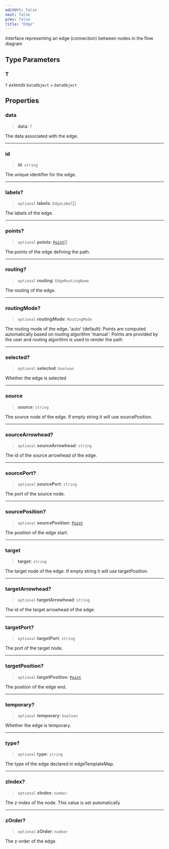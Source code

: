 ```yaml
---
editUrl: false
next: false
prev: false
title: "Edge"
---
```


Interface representing an edge (connection) between nodes in the flow diagram

## Type Parameters

### T

`T` *extends* `DataObject` = `DataObject`

## Properties

### data

> **data**: `T`

The data associated with the edge.

***

### id

> **id**: `string`

The unique identifier for the edge.

***

### labels?

> `optional` **labels**: `EdgeLabel`[]

The labels of the edge.

***

### points?

> `optional` **points**: [`Point`](/api/types/point/)[]

The points of the edge defining the path.

***

### routing?

> `optional` **routing**: `EdgeRoutingName`

The routing of the edge.

***

### routingMode?

> `optional` **routingMode**: `RoutingMode`

The routing mode of the edge.
'auto' (default): Points are computed automatically based on routing algorithm
'manual': Points are provided by the user and routing algorithm is used to render the path

***

### selected?

> `optional` **selected**: `boolean`

Whether the edge is selected

***

### source

> **source**: `string`

The source node of the edge. If empty string it will use sourcePosition.

***

### sourceArrowhead?

> `optional` **sourceArrowhead**: `string`

The id of the source arrowhead of the edge.

***

### sourcePort?

> `optional` **sourcePort**: `string`

The port of the source node.

***

### sourcePosition?

> `optional` **sourcePosition**: [`Point`](/api/types/point/)

The position of the edge start.

***

### target

> **target**: `string`

The target node of the edge. If empty string it will use targetPosition.

***

### targetArrowhead?

> `optional` **targetArrowhead**: `string`

The id of the target arrowhead of the edge.

***

### targetPort?

> `optional` **targetPort**: `string`

The port of the target node.

***

### targetPosition?

> `optional` **targetPosition**: [`Point`](/api/types/point/)

The position of the edge end.

***

### temporary?

> `optional` **temporary**: `boolean`

Whether the edge is temporary.

***

### type?

> `optional` **type**: `string`

The type of the edge declared in edgeTemplateMap.

***

### zIndex?

> `optional` **zIndex**: `number`

The z-index of the node. This value is set automatically

***

### zOrder?

> `optional` **zOrder**: `number`

The z-order of the edge.
